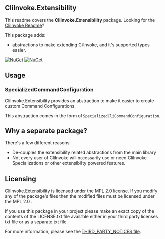 ## CliInvoke.Extensibility
This readme covers the **CliInvoke.Extensibility** package. Looking for the [CliInvoke Readme](https://github.com/alastairlundy/CliInvoke/blob/main/README.md)?

This package adds:
* abstractions to make extending CliInvoke, and it's supported types easier.

[![NuGet](https://img.shields.io/nuget/v/AlastairLundy.CliInvoke.Extensibility.svg)](https://www.nuget.org/packages/AlastairLundy.CliInvoke.Extensibility/)
[![NuGet](https://img.shields.io/nuget/dt/AlastairLundy.CliInvoke.Extensibility.svg)](https://www.nuget.org/packages/AlastairLundy.CliInvoke.Extensibility/)

## Usage

### SpecializedCommandConfiguration
CliInvoke.Extensibility provides an abstraction to make it easier to create custom Command Configurations.

This abstraction comes in the form of ``SpecializedCliCommandConfiguration``.

## Why a separate package?
There's a few different reasons:
* De-couples the extensibility related abstractions from the main library
* Not every user of CliInvoke will necessarily use or need CliInvoke Specializations or other extensibility powered features.

## Licensing
CliInvoke.Extensibility is licensed under the MPL 2.0 license. If you modify any of the package's files then the modified files must be licensed under the MPL 2.0 .

If you use this package in your project please make an exact copy of the contents of the LICENSE.txt file available either in your third party licenses txt file or as a separate txt file.

For more information, please see the [THIRD_PARTY_NOTICES file](https://github.com/alastairlundy/CliInvoke/blob/main/CliInvokeLibrary/CliInvoke.Extensibility/THIRD_PARTY_NOTICES.txt).

